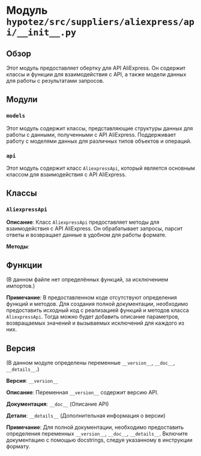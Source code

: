 # Модуль `hypotez/src/suppliers/aliexpress/api/__init__.py`

## Обзор

Этот модуль предоставляет обертку для API AliExpress. Он содержит классы и функции для взаимодействия с API, а также модели данных для работы с результатами запросов.

## Модули

### `models`

Этот модуль содержит классы, представляющие структуры данных для работы с данными, полученными с API AliExpress.  Поддерживает работу с моделями данных для различных типов объектов и операций.

### `api`

Этот модуль содержит класс `AliexpressApi`, который является основным классом для взаимодействия с API AliExpress.

## Классы

### `AliexpressApi`

**Описание**:  Класс `AliexpressApi` предоставляет методы для взаимодействия с API AliExpress. Он обрабатывает запросы, парсит ответы и возвращает данные в удобном для работы формате.

**Методы**:


## Функции

(В данном файле нет определённых функций, за исключением импортов.)

**Примечание**:  В предоставленном коде отсутствуют определения функций и методов.  Для создания полной документации, необходимо предоставить исходный код с реализацией функций и методов класса `AliexpressApi`.  Тогда можно будет добавить описание параметров, возвращаемых значений и вызываемых исключений для каждого из них.

## Версия

(В данном модуле определены переменные `__version__`, `__doc__`, `__details__`.)

**Версия**: `__version__`

**Описание**: Переменная `__version__` содержит версию API.


**Документация**: `__doc__` (Описание API)

**Детали**: `__details__` (Дополнительная информация о версии)


**Примечание**:  Для полной документации, необходимо предоставить определения переменных `__version__`, `__doc__`, `__details__`.  Включите документацию с помощью docstrings, следуя указанному в инструкции формату.